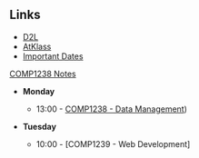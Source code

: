 ## Links
- [D2L](https://learn.georgebrown.ca)
- [AtKlass](https://app.atklass.com)
- [Important Dates](https://www.georgebrown.ca/current-students/important-dates?term=27246&category=131)


[COMP1238 Notes](comp1238.md.)

- **Monday**  
  - 13:00 - [COMP1238 - Data Management](https://learn.georgebrown.ca/d2l/home/334969))   

- **Tuesday**  
  - 10:00 - [COMP1239 - Web Development]
